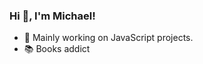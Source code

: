 ### Hi 👋, I'm Michael!

- 🔧 Mainly working on JavaScript projects.
- 📚 Books addict

<!---[![Michael's github stats](https://github-readme-stats.vercel.app/api?username=michaelampr&count_private=true&show_icons=true&hide_title=true)](https://github.com/anuraghazra/github-readme-stats)-->


